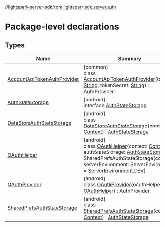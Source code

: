 //[lightspark-server-sdk](../../index.md)/[com.lightspark.sdk.server.auth](index.md)

# Package-level declarations

## Types

| Name | Summary |
|---|---|
| [AccountApiTokenAuthProvider](-account-api-token-auth-provider/index.md) | [common]<br>class [AccountApiTokenAuthProvider](-account-api-token-auth-provider/index.md)(tokenId: [String](https://kotlinlang.org/api/latest/jvm/stdlib/kotlin/-string/index.html), tokenSecret: [String](https://kotlinlang.org/api/latest/jvm/stdlib/kotlin/-string/index.html)) : AuthProvider |
| [AuthStateStorage](-auth-state-storage/index.md) | [android]<br>interface [AuthStateStorage](-auth-state-storage/index.md) |
| [DataStoreAuthStateStorage](-data-store-auth-state-storage/index.md) | [android]<br>class [DataStoreAuthStateStorage](-data-store-auth-state-storage/index.md)(context: [Context](https://developer.android.com/reference/kotlin/android/content/Context.html)) : [AuthStateStorage](-auth-state-storage/index.md) |
| [OAuthHelper](-o-auth-helper/index.md) | [android]<br>class [OAuthHelper](-o-auth-helper/index.md)(context: [Context](https://developer.android.com/reference/kotlin/android/content/Context.html), authStateStorage: [AuthStateStorage](-auth-state-storage/index.md) = SharedPrefsAuthStateStorage(context), serverEnvironment: ServerEnvironment = ServerEnvironment.DEV) |
| [OAuthProvider](-o-auth-provider/index.md) | [android]<br>class [OAuthProvider](-o-auth-provider/index.md)(oAuthHelper: [OAuthHelper](-o-auth-helper/index.md)) : AuthProvider |
| [SharedPrefsAuthStateStorage](-shared-prefs-auth-state-storage/index.md) | [android]<br>class [SharedPrefsAuthStateStorage](-shared-prefs-auth-state-storage/index.md)(context: [Context](https://developer.android.com/reference/kotlin/android/content/Context.html)) : [AuthStateStorage](-auth-state-storage/index.md) |
